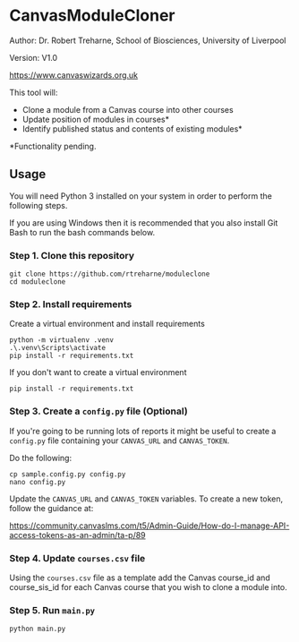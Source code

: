 # CanvasModuleCloner

Author: Dr. Robert Treharne, School of Biosciences, University of Liverpool

Version: V1.0

https://www.canvaswizards.org.uk

This tool will:

+ Clone a module from a Canvas course into other courses
+ Update position of modules in courses*
+ Identify published status and contents of existing modules*

*Functionality pending.


## Usage

You will need Python 3 installed on your system in order to perform the following steps.

If you are using Windows then it is recommended that you also install Git Bash to run the bash commands below.

### Step 1. Clone this repository

```{bash}
git clone https://github.com/rtreharne/moduleclone
cd moduleclone
```

### Step 2. Install requirements

Create a virtual environment and install requirements
```{bash}
python -m virtualenv .venv 
.\.venv\Scripts\activate
pip install -r requirements.txt
```

If you don't want to create a virtual environment
```{bash}
pip install -r requirements.txt
```

### Step 3. Create a `config.py` file (Optional)

If you're going to be running lots of reports it might be useful to create a `config.py` file containing your `CANVAS_URL` and `CANVAS_TOKEN`.

Do the following:

```{bash}
cp sample.config.py config.py
nano config.py
```

Update the `CANVAS_URL` and `CANVAS_TOKEN` variables. To create a new token, follow the guidance at:

https://community.canvaslms.com/t5/Admin-Guide/How-do-I-manage-API-access-tokens-as-an-admin/ta-p/89

### Step 4. Update `courses.csv` file

Using the `courses.csv` file as a template add the Canvas course_id and course_sis_id for each Canvas course that you wish to clone a module into.

### Step 5. Run `main.py`

```{bash}
python main.py
```















